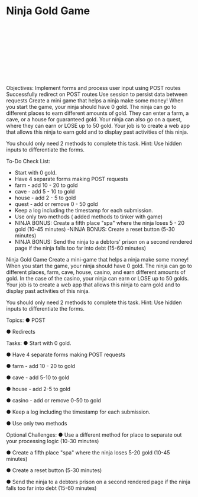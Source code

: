 <h1 dir="auto" > Ninja Gold Game </h1>

<svg>
</svg>

Objectives:
Implement forms and process user input using POST routes
Successfully redirect on POST routes
Use session to persist data between requests
Create a mini game that helps a ninja make some money! When you start the game, your ninja should have 0 gold. The ninja can go to different places to earn different amounts of gold. They can enter a farm, a cave, or a house for guaranteed gold. Your ninja can also go on a quest, where they can earn or LOSE up to 50 gold. Your job is to create a web app that allows this ninja to earn gold and to display past activities of this ninja.

You should only need 2 methods to complete this task. Hint: Use hidden inputs to differentiate the forms.



To-Do Check List: 
- Start with 0 gold.
- Have 4 separate forms making POST requests
- farm - add 10 - 20 to gold
- cave - add 5 - 10 to gold
- house - add 2 - 5 to gold
- quest - add or remove 0 - 50 gold
- Keep a log including the timestamp for each submission.
- Use only two methods ( added methods to tinker with game)
- NINJA BONUS: Create a fifth place "spa" where the ninja loses 5 - 20 gold (10-45 minutes)
 -NINJA BONUS: Create a reset button (5-30 minutes)
- NINJA BONUS: Send the ninja to a debtors' prison on a second rendered page if the ninja falls too far into debt (15-60 minutes)




Ninja Gold Game
Create a mini-game that helps a ninja make some money! When you start the game, your ninja should have 0 gold. The ninja can go to different places, farm, cave, house, casino, and earn different amounts of gold. In the case of the casino, your ninja can earn or LOSE up to 50 golds. Your job is to create a web app that allows this ninja to earn gold and to display past activities of this ninja.

You should only need 2 methods to complete this task. Hint: Use hidden inputs to differentiate the forms.

Topics:
● POST

● Redirects

Tasks:
● Start with 0 gold.

● Have 4 separate forms making POST requests

● farm - add 10 - 20 to gold

● cave - add 5-10 to gold

● house - add 2-5 to gold

● casino - add or remove 0-50 to gold

● Keep a log including the timestamp for each submission.

● Use only two methods

Optional Challenges:
● Use a different method for place to separate out your processing logic (10-30 minutes)

● Create a fifth place "spa" where the ninja loses 5-20 gold (10-45 minutes)

● Create a reset button (5-30 minutes)

● Send the ninja to a debtors prison on a second rendered page if the ninja falls too far into debt (15-60 minutes)
